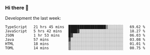 ### Hi there 👋

Development the last week:
<!--START_SECTION:waka-->

```text
TypeScript   21 hrs 45 mins  █████████████████▒░░░░░░░   69.62 %
JavaScript   5 hrs 42 mins   ████▓░░░░░░░░░░░░░░░░░░░░   18.27 %
JSON         1 hr 53 mins    █▓░░░░░░░░░░░░░░░░░░░░░░░   06.03 %
Java         57 mins         ▓░░░░░░░░░░░░░░░░░░░░░░░░   03.08 %
HTML         18 mins         ▒░░░░░░░░░░░░░░░░░░░░░░░░   01.01 %
TOML         14 mins         ▒░░░░░░░░░░░░░░░░░░░░░░░░   00.75 %
```

<!--END_SECTION:waka-->

<!--
**JASONPANGGO/jasonpanggo** is a ✨ _special_ ✨ repository because its `README.md` (this file) appears on your GitHub profile.

Here are some ideas to get you started:

- 🔭 I’m currently working on ...
- 🌱 I’m currently learning ...
- 👯 I’m looking to collaborate on ...
- 🤔 I’m looking for help with ...
- 💬 Ask me about ...
- 📫 How to reach me: ...
- 😄 Pronouns: ...
- ⚡ Fun fact: ...
-->
